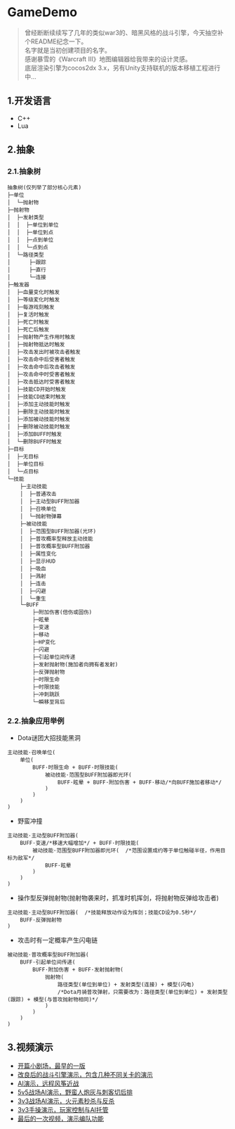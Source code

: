 # GameDemo
> 曾经断断续续写了几年的类似war3的、暗黑风格的战斗引擎，今天抽空补个README纪念一下。<br>
> 名字就是当初创建项目的名字。<br>
> 感谢暴雪的《Warcraft III》地图编辑器给我带来的设计灵感。<br>
> 底层渲染引擎为cocos2dx 3.x，另有Unity支持联机的版本移植工程进行中…

## 1.开发语言
* C++
* Lua

## 2.抽象

### 2.1.抽象树
```
抽象树(仅列举了部分核心元素)
├─单位
│  └─抛射物
├─抛射物
│  ├─发射类型
│  │  ├─单位到单位
│  │  ├─单位到点
│  │  ├─点到单位
│  │  └─点到点
│  └─路径类型
│      ├─跟踪
│      ├─直行
│      └─连接
├─触发器
│  ├─血量变化时触发
│  ├─等级変化时触发
│  ├─每游戏刻触发
│  ├─复活时触发
│  ├─死亡时触发
│  ├─死亡后触发
│  ├─抛射物产生作用时触发
│  ├─抛射物抵达时触发
│  ├─攻击发出时被攻击者触发
│  ├─攻击命中后受害者触发
│  ├─攻击命中后攻击者触发
│  ├─攻击命中时受害者触发
│  ├─攻击抵达时受害者触发
│  ├─技能CD开始时触发
│  ├─技能CD结束时触发
│  ├─添加主动技能时触发
│  ├─删除主动技能时触发
│  ├─添加被动技能时触发
│  ├─删除被动技能时触发
│  ├─添加BUFF时触发
│  └─删除BUFF时触发
├─目标
│  ├─无目标
│  ├─单位目标
│  └─点目标
└─技能
    ├─主动技能
    │  ├─普通攻击
    │  ├─主动型BUFF附加器
    │  ├─召唤单位
    │  └─抛射物弹幕
    ├─被动技能
    │  ├─范围型BUFF附加器(光环)
    │  ├─普攻概率型释放主动技能
    │  ├─普攻概率型BUFF附加器
    │  ├─属性变化
    │  ├─显示HUD
    │  ├─吸血
    │  ├─溅射
    │  ├─连击
    │  ├─闪避
    │  └─重生
    └─BUFF
        ├─附加伤害(倍伤或固伤)
        ├─眩晕
        ├─变速
        ├─移动
        ├─HP变化
        ├─闪避
        ├─引起单位间传递
        ├─发射抛射物(施加者向拥有者发射)
        ├─反弹抛射物
        ├─时限生命
        ├─时限技能
        ├─冲刺跳跃
        └─瞬移至背后
```

### 2.2.抽象应用举例
* Dota谜团大招技能黑洞
```
主动技能·召唤单位(
    单位(
        BUFF·时限生命 + BUFF·时限技能(
            被动技能·范围型BUFF附加器即光环(
                BUFF·眩晕 + BUFF·附加伤害 + BUFF·移动/*向BUFF施加者移动*/
            )
        )
    )
)
```

* 野蛮冲撞
```
主动技能·主动型BUFF附加器(
    BUFF·变速/*移速大幅增加*/ + BUFF·时限技能(
        被动技能·范围型BUFF附加器即光环(  /*范围设置成约等于单位触碰半径，作用目标为敌军*/
            BUFF·眩晕
        )
    )
)
```

* 操作型反弹抛射物(抛射物袭来时，抓准时机挥剑，将抛射物反弹给攻击者)
```
主动技能·主动型BUFF附加器(  /*技能释放动作设为挥剑；技能CD设为0.5秒*/
    BUFF·反弹抛射物
)
```

* 攻击时有一定概率产生闪电链
```
被动技能·普攻概率型BUFF附加器(
    BUFF·引起单位间传递(
        BUFF·附加伤害 + BUFF·发射抛射物(
            抛射物(
                路径类型(单位到单位) + 发射类型(连接) + 模型(闪电)
                /*Dota月骑普攻弹射，只需要改为：路径类型(单位到单位) + 发射类型(跟踪) + 模型(与普攻抛射物相同)*/
            )
        )
    )
)
```

## 3.视频演示
* [开篇小剧场，最早的一版](https://v.youku.com/v_show/id_XNjkwNjI5NjQ4.html "We Are the TorchWood!")
* [改良后的战斗引擎演示，包含几种不同关卡的演示](https://v.youku.com/v_show/id_XNzQxMzc3MTIw.html "新版引擎战斗演示")
* [AI演示，远程风筝近战](https://v.youku.com/v_show/id_XNzQ1Mzk0Nzg0.html "AI演示 - 远程吊打近战")
* [5v5战场AI演示，野蛮人炮灰与刺客切后排](https://v.youku.com/v_show/id_XNzQ1Mzk5NDI4.html "战队PK演示 - 5v5野蛮人成炮灰与刀客切入秒后排")
* [3v3战场AI演示，火元素秒杀与反杀](https://v.youku.com/v_show/id_XNzQ1Mzk5MzA4.html "战队PK演示 - 3v3火元素秒杀与反杀")
* [3v3手操演示，玩家控制与AI托管](https://v.youku.com/v_show/id_XNzQ1NDAxNDA4.html "战队PK演示 - 3v3手操")
* [最后的一次视频，演示编队功能](https://v.youku.com/v_show/id_XODIzODUwODQw.html "新版BattleWorld演示")
